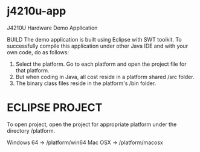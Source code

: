 # j4210u-app
J4210U Hardware Demo Application

BUILD
The demo application is built using Eclipse with SWT toolkit. To successfully 
compile this application under other Java IDE and with your own code, do as
follows:

1. Select the platform. Go to each platform and open the project file for that
platform. 
2. But when coding in Java, all cost reside in a platform shared /src folder.
3. The binary class files reside in the platform's /bin folder.

ECLIPSE PROJECT
===============
To open project, open the project for appropriate platform under the 
directory /platform. 

Windows 64 -> /platform/win64
Mac OSX -> /platform/macosx
